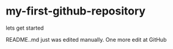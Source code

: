 # my-first-github-repository
lets get started

README..md just was edited manually. One more edit at GitHub
